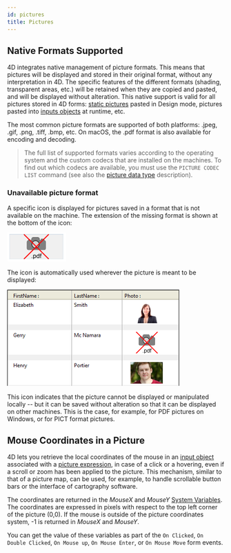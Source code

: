 ```yaml
---
id: pictures
title: Pictures
---
```


## Native Formats Supported  

4D integrates native management of picture formats. This means that pictures will be displayed and stored in their original format, without any interpretation in 4D. The specific features of the different formats (shading, transparent areas, etc.) will be retained when they are copied and pasted, and will be displayed without alteration. This native support is valid for all pictures stored in 4D forms: [static pictures](FormObjects/staticPicture.md) pasted in Design mode, pictures pasted into [inputs objects](FormObjects/input_overview.md) at runtime, etc.

The most common picture formats are supported of both platforms: .jpeg, .gif, .png, .tiff, .bmp, etc. On macOS, the .pdf format is also available for encoding and decoding.

> The full list of supported formats varies according to the operating system and the custom codecs that are installed on the machines. To find out which codecs are available, you must use the `PICTURE CODEC LIST` command (see also the [picture data type](Concepts/dt_picture.md) description). 




### Unavailable picture format  

A specific icon is displayed for pictures saved in a format that is not available on the machine. The extension of the missing format is shown at the bottom of the icon:

![](../assets/img/FormEditor/picNoFormat.png)

The icon is automatically used wherever the picture is meant to be displayed:

![](../assets/img/FormEditor/picNoFormat2.png)

This icon indicates that the picture cannot be displayed or manipulated locally -- but it can be saved without alteration so that it can be displayed on other machines. This is the case, for example, for PDF pictures on Windows, or for PICT format pictures.





## Mouse Coordinates in a Picture  

4D lets you retrieve the local coordinates of the mouse in an [input object](FormObjects/input_overview.md) associated with a [picture expression](FormObjects/properties_Object.md#expression-type), in case of a click or a hovering, even if a scroll or zoom has been applied to the picture. This mechanism, similar to that of a picture map, can be used, for example, to handle scrollable button bars or the interface of cartography software.

The coordinates are returned in the *MouseX* and *MouseY* [System Variables](https://doc.4d.com/4Dv18/4D/18/System-Variables.300-4505547.en.html). The coordinates are expressed in pixels with respect to the top left corner of the picture (0,0). If the mouse is outside of the picture coordinates system, -1 is returned in *MouseX* and *MouseY*. 

You can get the value of these variables as part of the `On Clicked`, `On Double Clicked`, `On Mouse up`, `On Mouse Enter`, or `On Mouse Move` form events.
